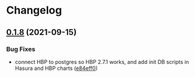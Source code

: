 # Changelog
## [0.1.8](https://github.com/platyplus/platydev/compare/charts-hasura@0.1.7...charts-hasura@0.1.8) (2021-09-15)


### Bug Fixes

* connect HBP to postgres so HBP 2.7.1 works, and add init DB scripts in Hasura and HBP charts ([e84eff0](https://github.com/platyplus/platydev/commit/e84eff043decd5eda73e3f686f4aca948200087d))
